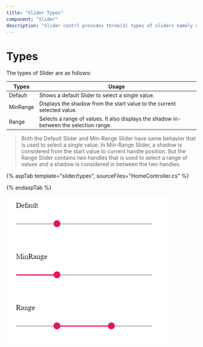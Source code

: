 ```yaml
---
title: "Slider Types"
component: "Slider"
description: "Slider contrl provides three(3) types of sliders namely default, min range, and range."
---
```


# Types

The types of Slider are as follows:

| **Types** | **Usage** |
| --- | --- |
| Default | Shows a default Slider to select a single value. |
| MinRange | Displays the shadow from the start value to the current selected value. |
| Range | Selects a range of values. It also displays the shadow in-between the selection range. |

>Both the Default Slider and Min-Range Slider have same behavior that is used to select a single value.
In Min-Range Slider, a shadow is considered from the start value to current handle position. But the Range Slider
contains two handles that is used to select a range of values and a shadow is considered in between the two handles.

{% aspTab template="slider/types", sourceFiles="HomeController.cs" %}

{% endaspTab %}

![ASP .NET Core - Slider - Types](./images/slider-types.png)
